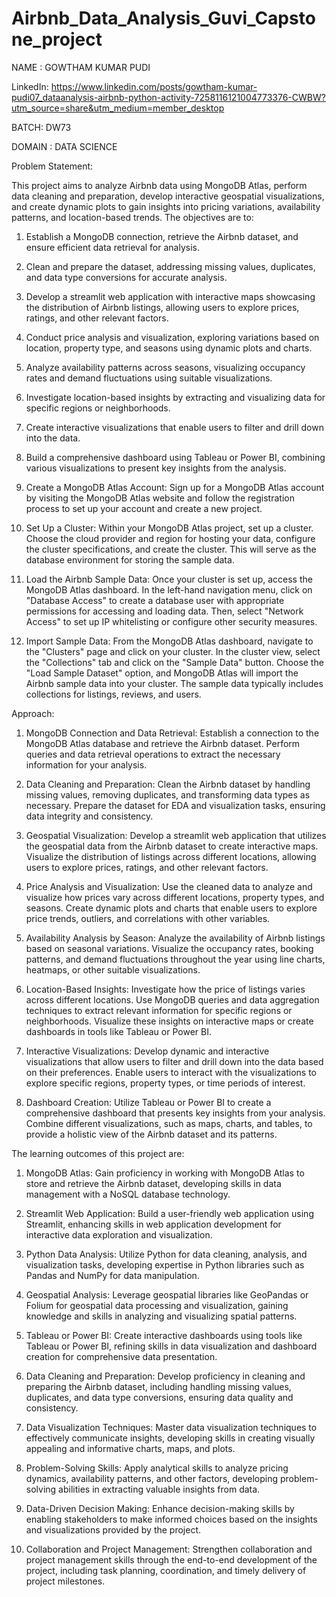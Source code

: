 # Airbnb_Data_Analysis_Guvi_Capstone_project

NAME : GOWTHAM KUMAR PUDI

LinkedIn: https://www.linkedin.com/posts/gowtham-kumar-pudi07_dataanalysis-airbnb-python-activity-7258116121004773376-CWBW?utm_source=share&utm_medium=member_desktop

BATCH: DW73

DOMAIN : DATA SCIENCE

Problem Statement:

This project aims to analyze Airbnb data using MongoDB Atlas, perform data cleaning and preparation, develop interactive geospatial visualizations, and create dynamic plots to gain insights into pricing variations, availability patterns, and location-based trends. The objectives are to:

1. Establish a MongoDB connection, retrieve the Airbnb dataset, and ensure efficient data retrieval for analysis.
   
2. Clean and prepare the dataset, addressing missing values, duplicates, and data type conversions for accurate analysis.

3. Develop a streamlit web application with interactive maps showcasing the distribution of Airbnb listings, allowing users to explore prices, ratings, and other relevant factors.
   
4. Conduct price analysis and visualization, exploring variations based on location, property type, and seasons using dynamic plots and charts.
   
5. Analyze availability patterns across seasons, visualizing occupancy rates and demand fluctuations using suitable visualizations.
   
6. Investigate location-based insights by extracting and visualizing data for specific regions or neighborhoods.
   
7. Create interactive visualizations that enable users to filter and drill down into the data.

8. Build a comprehensive dashboard using Tableau or Power BI, combining various visualizations to present key insights from the analysis.

1. Create a MongoDB Atlas Account: Sign up for a MongoDB Atlas account by visiting the MongoDB Atlas website and follow the registration process to set up your account and create a new project.
   
2. Set Up a Cluster: Within your MongoDB Atlas project, set up a cluster. Choose the cloud provider and region for hosting your data, configure the cluster specifications, and create the cluster. This will serve as the database environment for storing the sample data.

3. Load the Airbnb Sample Data: Once your cluster is set up, access the MongoDB Atlas dashboard. In the left-hand navigation menu, click on "Database Access" to create a database user with appropriate permissions for accessing and loading data. Then, select "Network Access" to set up IP whitelisting or configure other security measures.
   
4. Import Sample Data: From the MongoDB Atlas dashboard, navigate to the "Clusters" page and click on your cluster. In the cluster view, select the "Collections" tab and click on the "Sample Data" button.
Choose the "Load Sample Dataset" option, and MongoDB Atlas will import the Airbnb sample data into your cluster. The sample data typically includes collections for listings, reviews, and users.

Approach: 

1. MongoDB Connection and Data Retrieval: Establish a connection to the MongoDB Atlas database and retrieve the Airbnb dataset. Perform queries and data retrieval operations to extract the necessary information for your analysis.
 
2. Data Cleaning and Preparation: Clean the Airbnb dataset by handling missing values, removing duplicates, and transforming data types as necessary. Prepare the dataset for EDA and visualization tasks, ensuring data integrity and consistency.
 
3. Geospatial Visualization: Develop a streamlit web application that utilizes  the geospatial data from the Airbnb dataset to create interactive maps. Visualize the distribution of listings across different locations, allowing users to explore prices, ratings, and other relevant factors.

4.  Price Analysis and Visualization: Use the cleaned data to analyze and visualize how prices vary across different locations, property types, and seasons. Create dynamic plots and charts that enable users to explore price trends, outliers, and correlations with other variables.
  
5. Availability Analysis by Season: Analyze the availability of Airbnb listings based on seasonal variations. Visualize the occupancy rates, booking patterns, and demand fluctuations throughout the year using line charts, heatmaps, or other suitable visualizations.
 
6. Location-Based Insights: Investigate how the price of listings varies across different locations. Use MongoDB queries and data aggregation techniques to extract relevant information for specific regions or neighborhoods. Visualize these insights on interactive maps or create dashboards in tools like Tableau or Power BI.
 
7. Interactive Visualizations: Develop dynamic and interactive visualizations that allow users to filter and drill down into the data based on their preferences. Enable users to interact with the visualizations to explore specific regions, property types, or time periods of interest.
 
8. Dashboard Creation: Utilize Tableau or Power BI to create a comprehensive dashboard that presents key insights from your analysis. Combine different visualizations, such as maps, charts, and tables, to provide a holistic view of the Airbnb dataset and its patterns.

The learning outcomes of this project are: 
1. MongoDB Atlas: Gain proficiency in working with MongoDB Atlas to store and retrieve the Airbnb dataset, developing skills in data management with a NoSQL database technology.

2. Streamlit Web Application: Build a user-friendly web application using Streamlit, enhancing skills in web application development for interactive data exploration and visualization.

3. Python Data Analysis: Utilize Python for data cleaning, analysis, and visualization tasks, developing expertise in Python libraries such as Pandas and NumPy for data manipulation.

4. Geospatial Analysis: Leverage geospatial libraries like GeoPandas or Folium for geospatial data processing and visualization, gaining knowledge and skills in analyzing and visualizing spatial patterns.

5. Tableau or Power BI: Create interactive dashboards using tools like Tableau or Power BI, refining skills in data visualization and dashboard creation for comprehensive data presentation.

6. Data Cleaning and Preparation: Develop proficiency in cleaning and preparing the Airbnb dataset, including handling missing values, duplicates, and data type conversions, ensuring data quality and consistency.

7. Data Visualization Techniques: Master data visualization techniques to effectively communicate insights, developing skills in creating visually appealing and informative charts, maps, and plots.

8. Problem-Solving Skills: Apply analytical skills to analyze pricing dynamics, availability patterns, and other factors, developing problem-solving abilities in extracting valuable insights from data.

9. Data-Driven Decision Making: Enhance decision-making skills by enabling stakeholders to make informed choices based on the insights and visualizations provided by the project.

10. Collaboration and Project Management: Strengthen collaboration and project management skills through the end-to-end development of the project, including task planning, coordination, and timely delivery of project milestones.
